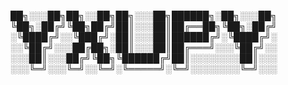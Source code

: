 ██╗░░░██╗██╗░░██╗██╗░░░██╗██████╗░██╗░░░██╗
╚██╗░██╔╝╚██╗██╔╝██║░░░██║██╔══██╗╚██╗░██╔╝
░╚████╔╝░░╚███╔╝░██║░░░██║██████╔╝░╚████╔╝░
░░╚██╔╝░░░██╔██╗░██║░░░██║██╔═══╝░░░╚██╔╝░░
░░░██║░░░██╔╝╚██╗╚██████╔╝██║░░░░░░░░██║░░░
░░░╚═╝░░░╚═╝░░╚═╝░╚═════╝░╚═╝░░░░░░░░╚═╝░░░

